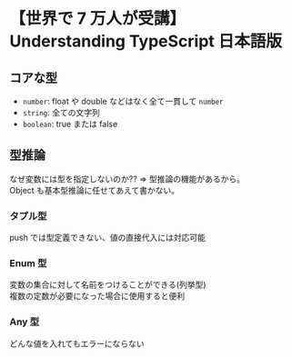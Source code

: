 # 【世界で 7 万人が受講】Understanding TypeScript 日本語版

## コアな型

-   `number`: float や double などはなく全て一貫して `number`
-   `string`: 全ての文字列
-   `boolean`: true または false

## 型推論

なぜ変数には型を指定しないのか?? => 型推論の機能があるから。  
Object も基本型推論に任せてあえて書かない。

### タプル型

push では型定義できない、値の直接代入には対応可能

### Enum 型

変数の集合に対して名前をつけることができる(列挙型)  
複数の定数が必要になった場合に使用すると便利

### Any 型

どんな値を入れてもエラーにならない
